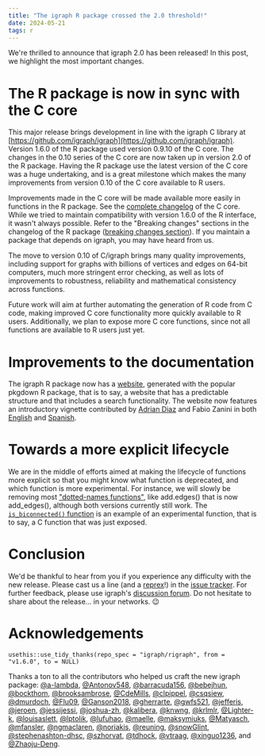 ```yaml
---
title: "The igraph R package crossed the 2.0 threshold!"
date: 2024-05-21
tags: r
---
```


We're thrilled to announce that igraph 2.0 has been released!
In this post, we highlight the most important changes.

# The R package is now in sync with the C core

This major release brings development in line with the igraph C library
at [https://github.com/igraph/igraph](https://github.com/igraph/igraph).
Version 1.6.0 of the R package used version 0.9.10 of the C core. 
The changes in the 0.10 series of the C core are now taken up in version 2.0 of the R package. 
Having the R package use the latest version of the C core was a huge undertaking, and is a great milestone which makes the many improvements from version 0.10 of the C core available to R users.

Improvements made in the C core will be made available more easily in
functions in the R package. 
See the [complete changelog](https://github.com/igraph/rigraph/blob/main/src/vendor/cigraph/CHANGELOG.md) of the C core. 
While we tried to maintain compatibility with version 1.6.0 of the R interface, it wasn't always possible. 
Refer to the "Breaking changes" sections in the changelog of the R package
([breaking changes section](https://r.igraph.org/news/index.html#breaking-changes-2-0-0)).
If you maintain a package that depends on igraph, you may have heard from us.

The move to version 0.10 of C/igraph brings many quality improvements,
including support for graphs with billions of vertices and edges on 64-bit computers, much more stringent error checking, 
as well as lots of improvements to robustness, reliability and mathematical consistency
across functions.

Future work will aim at further automating the generation of R code from C code, making improved C core functionality more quickly available to R users. 
Additionally, we plan to expose more C core functions, since not all functions are available to R users just yet.

# Improvements to the documentation

The igraph R package now has a [website](https://r.igraph.org/), generated with the popular pkgdown R package, that is to say, a website that has a predictable structure and that includes a search functionality. 
The website now features an introductory vignette contributed by [Adrian Diaz](https://github.com/adriandiazlab) and Fabio Zanini in both [English](https://r.igraph.org/articles/igraph.html) and [Spanish](https://r.igraph.org/articles/igraph_ES.html).

# Towards a more explicit lifecycle

We are in the middle of efforts aimed at making the lifecycle of functions more explicit so that you might know what function is deprecated, and which function is more experimental. 
For instance, we will slowly be removing most ["dotted-names functions"](https://r.igraph.org/articles/deprecated-dot-case.html),
like add.edges() that is now add_edges(), although both versions currently still work. 
The [`is_biconnected()`
function](https://r.igraph.org/reference/is_biconnected.html) is an example of an experimental function, that is to say, a C function that was just exposed.

# Conclusion

We'd be thankful to hear from you if you experience any difficulty with the new release. 
Please cast us a line (and a [reprex](https://reprex.tidyverse.org/)!) in the [issue tracker](https://github.com/igraph/rigraph/issues). 
For further feedback, please use igraph's [discussion forum](https://igraph.discourse.group). 
Do not hesitate to share about the release... in your networks. 😉

# Acknowledgements

```{r, eval=FALSE, echo=FALSE}
usethis::use_tidy_thanks(repo_spec = "igraph/rigraph", from = "v1.6.0", to = NULL)
```

Thanks a ton to all the contributors who helped us craft the new igraph package: [&#x0040;a-lambda](https://github.com/a-lambda), [&#x0040;Antonov548](https://github.com/Antonov548), [&#x0040;barracuda156](https://github.com/barracuda156), [&#x0040;bebejhun](https://github.com/bebejhun), [&#x0040;bockthom](https://github.com/bockthom), [&#x0040;brooksambrose](https://github.com/brooksambrose), [&#x0040;CdeMills](https://github.com/CdeMills), [&#x0040;clpippel](https://github.com/clpippel), [&#x0040;csqsiew](https://github.com/csqsiew), [&#x0040;dmurdoch](https://github.com/dmurdoch), [&#x0040;Flu09](https://github.com/Flu09), [&#x0040;Ganson2018](https://github.com/Ganson2018), [&#x0040;gherrarte](https://github.com/gherrarte), [&#x0040;gwfs521](https://github.com/gwfs521), [&#x0040;jefferis](https://github.com/jefferis), [&#x0040;jeroen](https://github.com/jeroen), [&#x0040;jessijessi](https://github.com/jessijessi), [&#x0040;joshua-zh](https://github.com/joshua-zh), [&#x0040;kalibera](https://github.com/kalibera), [&#x0040;knwng](https://github.com/knwng), [&#x0040;krlmlr](https://github.com/krlmlr), [&#x0040;Lighter-k](https://github.com/Lighter-k), [&#x0040;louisaslett](https://github.com/louisaslett), [&#x0040;lptolik](https://github.com/lptolik), [&#x0040;lufuhao](https://github.com/lufuhao), [&#x0040;maelle](https://github.com/maelle), [&#x0040;maksymiuks](https://github.com/maksymiuks), [&#x0040;Matyasch](https://github.com/Matyasch), [&#x0040;mfansler](https://github.com/mfansler), [&#x0040;ngmaclaren](https://github.com/ngmaclaren), [&#x0040;noriakis](https://github.com/noriakis), [&#x0040;reuning](https://github.com/reuning), [&#x0040;snowGlint](https://github.com/snowGlint), [&#x0040;stephenashton-dhsc](https://github.com/stephenashton-dhsc), [&#x0040;szhorvat](https://github.com/szhorvat), [&#x0040;tdhock](https://github.com/tdhock), [&#x0040;vtraag](https://github.com/vtraag), [&#x0040;xinguo1236](https://github.com/xinguo1236), and [&#x0040;Zhaoju-Deng](https://github.com/Zhaoju-Deng).
